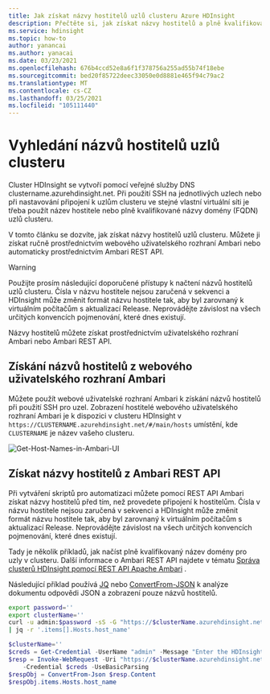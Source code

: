 ```yaml
---
title: Jak získat názvy hostitelů uzlů clusteru Azure HDInsight
description: Přečtěte si, jak získat názvy hostitelů a plně kvalifikovaný název domény pro uzly clusteru Azure HDInsight.
ms.service: hdinsight
ms.topic: how-to
author: yanancai
ms.author: yanacai
ms.date: 03/23/2021
ms.openlocfilehash: 676b4ccd52e8a6f1f378756a255ad55b74f18ebe
ms.sourcegitcommit: bed20f85722deec33050e0d8881e465f94c79ac2
ms.translationtype: MT
ms.contentlocale: cs-CZ
ms.lasthandoff: 03/25/2021
ms.locfileid: "105111440"
---
```

# <a name="find-the-host-names-of-cluster-nodes"></a>Vyhledání názvů hostitelů uzlů clusteru

Cluster HDInsight se vytvoří pomocí veřejné služby DNS clustername.azurehdinsight.net. Při použití SSH na jednotlivých uzlech nebo při nastavování připojení k uzlům clusteru ve stejné vlastní virtuální síti je třeba použít název hostitele nebo plně kvalifikované názvy domény (FQDN) uzlů clusteru.

V tomto článku se dozvíte, jak získat názvy hostitelů uzlů clusteru. Můžete ji získat ručně prostřednictvím webového uživatelského rozhraní Ambari nebo automaticky prostřednictvím Ambari REST API.

> [!WARNING]
> Použijte prosím následující doporučené přístupy k načtení názvů hostitelů uzlů clusteru. Čísla v názvu hostitele nejsou zaručená v sekvenci a HDInsight může změnit formát názvu hostitele tak, aby byl zarovnaný k virtuálním počítačům s aktualizací Release. Neprovádějte závislost na všech určitých konvencích pojmenování, které dnes existují. 
>

Názvy hostitelů můžete získat prostřednictvím uživatelského rozhraní Ambari nebo Ambari REST API. 

## <a name="get-the-host-names-from-ambari-web-ui"></a>Získání názvů hostitelů z webového uživatelského rozhraní Ambari
Můžete použít webové uživatelské rozhraní Ambari k získání názvů hostitelů při použití SSH pro uzel. Zobrazení hostitelé webového uživatelského rozhraní Ambari je k dispozici v clusteru HDInsight v `https://CLUSTERNAME.azurehdinsight.net/#/main/hosts` umístění, kde `CLUSTERNAME` je název vašeho clusteru.

![Get-Host-Names-in-Ambari-UI](.\media\find-host-name\find-host-name-in-ambari-ui.png)

## <a name="get-the-host-names-from-ambari-rest-api"></a>Získat názvy hostitelů z Ambari REST API
Při vytváření skriptů pro automatizaci můžete pomocí REST API Ambari získat názvy hostitelů před tím, než provedete připojení k hostitelům. Čísla v názvu hostitele nejsou zaručená v sekvenci a HDInsight může změnit formát názvu hostitele tak, aby byl zarovnaný k virtuálním počítačům s aktualizací Release. Neprovádějte závislost na všech určitých konvencích pojmenování, které dnes existují. 

Tady je několik příkladů, jak načíst plně kvalifikovaný název domény pro uzly v clusteru. Další informace o Ambari REST API najdete v tématu [Správa clusterů HDInsight pomocí REST API Apache Ambari](.\hdinsight-hadoop-manage-ambari-rest-api.md) .

Následující příklad používá [JQ](https://stedolan.github.io/jq/) nebo [ConvertFrom-JSON](/powershell/module/microsoft.powershell.utility/convertfrom-json) k analýze dokumentu odpovědi JSON a zobrazení pouze názvů hostitelů.

```bash
export password=''
export clusterName=''
curl -u admin:$password -sS -G "https://$clusterName.azurehdinsight.net/api/v1/clusters/$clusterName/hosts" \
| jq -r '.items[].Hosts.host_name'
```  

```powershell
$clusterName=''
$creds = Get-Credential -UserName "admin" -Message "Enter the HDInsight login"
$resp = Invoke-WebRequest -Uri "https://$clusterName.azurehdinsight.net/api/v1/clusters/$clusterName/hosts" `
    -Credential $creds -UseBasicParsing
$respObj = ConvertFrom-Json $resp.Content
$respObj.items.Hosts.host_name
```
